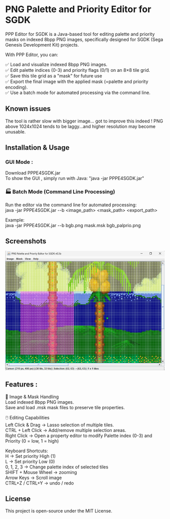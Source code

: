 # PNG Palette and Priority Editor for SGDK  

PPP Editor for SGDK is a Java-based tool for editing palette and priority masks on indexed 8bpp PNG images, specifically designed for SGDK (Sega Genesis Development Kit) projects.

With PPP Editor, you can:  

✅ Load and visualize indexed 8bpp PNG images.<br/>
✅ Edit palette indices (0-3) and priority flags (0/1) on an 8×8 tile grid.<br/>
✅ Save this tile grid as a "mask" for future use<br/>
✅ Export the final image with the applied mask (=palette and priority encoding).<br/>
✅ Use a batch mode for automated processing via the command line.<br/>

## Known issues
The tool is rather slow with bigger image... got to improve this indeed !
PNG above 1024x1024 tends to be laggy...and higher resolution may become unusable.


## Installation & Usage

### GUI Mode : 

Download PPPE4SGDK.jar<br>
To show the GUI , simply run with Java: "java -jar PPPE4SGDK.jar"

### 🏭 Batch Mode (Command Line Processing)<br/>
Run the editor via the command line for automated processing:<br/>
java -jar PPPE4SGDK.jar --b <image_path> <mask_path> <export_path>

Example:<br/>
java -jar PPPE4SGDK.jar --b bgb.png mask.msk bgb_palprio.png



## Screenshots <br>
![screenshot](app_screenshot1.png)

## Features :

🎨 Image & Mask Handling<br/>
Load indexed 8bpp PNG images.<br/>
Save and load .msk mask files to preserve tile properties.<br/>

🖱️ Editing Capabilities<br/>
Left Click & Drag → Lasso selection of multiple tiles.<br/>
CTRL + Left Click → Add/remove multiple selection areas.<br/>
Right Click → Open a property editor to modify Palette index (0-3) and Priority (0 = low, 1 = high)<br/>

Keyboard Shortcuts:<br/>
H → Set priority High (1)<br/>
L → Set priority Low (0)<br/>
0, 1, 2, 3 → Change palette index of selected tiles<br/>
SHIFT + Mouse Wheel → zooming<br/>
Arrow Keys → Scroll image<br/>
CTRL+Z / CTRL+Y → undo / redo<br/>


## License <br>
This project is open-source under the MIT License.



